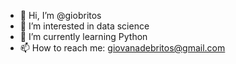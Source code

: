 - 👋 Hi, I’m @giobritos
- 👀 I’m interested in data science
- 🌱 I’m currently learning Python
- 📫 How to reach me: giovanadebritos@gmail.com

<!---
giobritos/giobritos is a ✨ special ✨ repository because its `README.md` (this file) appears on your GitHub profile.
You can click the Preview link to take a look at your changes.
--->
